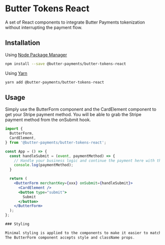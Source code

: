 # Butter Tokens React


A set of React components to integrate Butter Payments tokenization without interrupting the payment flow. 

## Installation

Using [Node Package Manager](https://docs.npmjs.com/)

```sh
npm install --save @butter-payments/butter-tokens-react
```

Using [Yarn](https://classic.yarnpkg.com/en/docs/)

```sh
yarn add @butter-payments/butter-tokens-react
```

## Usage
Simply use the ButterForm component and the CardElement component to get your Stripe payment method. You will be able to grab the Stripe payment method from the onSubmit hook.

```jsx
import {
  ButterForm,
  CardElement,
} from '@butter-payments/butter-tokens-react';

const App = () => {
  const handleSubmit = (event, paymentMethod) => {
    // Handle your business logic and continue the payment here with the newly created payment method
    console.log(paymentMethod);
  }

  return (
    <ButterForm merchantKey={xxx} onSubmit={handleSubmit}>
      <CardElement />
      <button type="submit">
        Submit
      </button>
    </ButterForm>
  );
};

### Styling

Minimal styling is applied to the components to make it easier to match your branding.
The ButterForm component accepts style and className props. 

